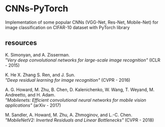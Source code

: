 # CNNs-PyTorch
Implementation of some popular CNNs (VGG-Net, Res-Net, Mobile-Net) for image classification on CIFAR-10 dataset with PyTorch library

## resources
K. Simonyan, and A. Zisserman. </br >
*"Very deep convolutional networks for large-scale image recognition"* (ICLR - 2015)

K. He X. Zhang S. Ren, and J. Sun. </br >
*"Deep residual learning for image recognition"* (CVPR - 2016)

A. G. Howard, M. Zhu, B. Chen, D. Kalenichenko, W. Wang, T. Weyand, M. Andreetto, and H. Adam. </br >
*"Mobilenets: Efficient convolutional neural networks for mobile vision applications"* (arXiv - 2017) 

M. Sandler, A. Howard, M. Zhu, A. Zhmoginov, and L.-C. Chen. </br >
*"MobileNetV2: Inverted Residuals and Linear Bottlenecks"* (CVPR - 2018)
